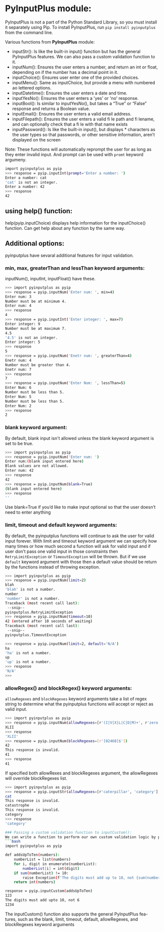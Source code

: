 # PyInputPlus module:
PyInputPlus is not a part of the Python Standard Library, so you must install it separately using Pip. To install PyInputPlus, run ```pip install pyinputplus``` 
from the command line.

Various functions from **PyInputPlus** module:
* inputStr(): Is like the built-in input() function but has the general PyInputPlus features. We can also pass a custom validation function to it.
* inputNum(): Ensures the user enters a number, and return an int or float, depending on if the number has a decimal point in it.
* inputChoice(): Ensures user enter one of the provided choices.
* inputMenu(): Same as inputChoice, but provide a menu with numbered ao lettered options.
* inputDatetime(): Ensures the user enters a date and time.
* inputYesNo(): Ensures the user enters a 'yes' or 'no' response.
* inputBool(): Is similar to inputYesNo(), but takes a “True” or “False” response and returns a Boolean value.
* inputEmail(): Ensures the user enters a valid email address.
* inputFilepath(): Ensures the user enters a valid fi le path and fi lename, and can optionally check that a fi le with that name exists
* inputPassword(): Is like the built-in input(), but displays * characters as the user types so that passwords, or other sensitive information, aren’t displayed on the screen

Note: These functions will automatically reprompt the user for as long as they enter invalid input. And prompt can be used with ```promt``` keyword argumeny.
```bash
import pyinputplus as pyip
>>> response = pyip.inputInt(prompt='Enter a number: ') 
Enter a number: cat 
'cat' is not an integer.
Enter a number: 42 
>>> response 
42
```

## using help() function:
help(pyip.inputChoice) displays help information for the inputChoice() function. Can get help about any function by the same way.

## Additional options:
pyinputplus have sevaral additional features for input validation.

### min, max, greaterThan and lessThan keyword arguments:
inputNum(), inputInt, inputFloat() have these.
```bash
>>> import pyinputplus as pyip
>>> response = pyip.inputNum('Enter num: ', min=4)
Enter num: 3
Number must be at minimum 4.
Enter num: 4
>>> response
4
>>> response = pyip.inputInt('Enter integer: ', max=7)
Enter integer: 9
Number must be at maximum 7.
4.5
'4.5' is not an integer.
Enter integer: 5
>>> response
5
>>> response = pyip.inputNum('Enetr num: ', greaterThan=4)
Enetr num: 4
Number must be greater than 4.
Enetr num: 7
>>> response
7
>>> response = pyip.inputNum('Enter Num: ', lessThan=5)
Enter Num: 6
Number must be less than 5.
Enter Num: 5
Number must be less than 5.
Enter Num: 2
>>> response
2
```

### blank keyword argument:
By default, blank input isn't allowed unless the blank keyword argument is set to be true.
```bash
>>> import pyinputplus as pyip 
>>> response = pyip.inputNum('Enter num: ') 
Enter num:(blank input entered here) 
Blank values are not allowed.
Enter num: 42 
>>> response 
42 
>>> response = pyip.inputNum(blank=True) 
(blank input entered here) 
>>> response 
''
```
Use blank=True if you’d like to make input optional so that the user doesn’t need to enter anything

### limit, timeout and default keyword arguments:
By default, the pyinputplus functions will continue to ask the user for valid input forever. With limit and timeout keyword argument we can specify how many times or how much second a function will ask for valid input and if user don't pass one valid input in those constraints then ```RetryLimitException``` or ```TimeoutException``` will be thrown. But if we use ```default``` keyword argument with those then a default value should be return by the functions instead of throwing exception.
```bash
>>> import pyinputplus as pyip 
>>> response = pyip.inputNum(limit=2) 
blah 
'blah' is not a number.
number 
'number' is not a number.
Traceback (most recent call last):
 --snip--
pyinputplus.RetryLimitException 
>>> response = pyip.inputNum(timeout=10) 
42 (entered after 10 seconds of waiting)
Traceback (most recent call last):
 --snip--
pyinputplus.TimeoutException

>>> response = pyip.inputNum(limit=2, default='N/A')
ha
'ha' is not a number.
up
'up' is not a number.
>>> response
'N/A'
>>>
```

### allowRegex() and blockRegex() keyword arguments:
```allowRegexes``` and ```blockRegexes``` keyword arguments take a list of regex string to determine what the pyinputplus functions will accept or reject as valid input.
```bash
>>> import pyinputplus as pyip 
>>> response = pyip.inputNum(allowRegexes=[r'(I|V|X|L|C|D|M)+', r'zero']) 
XLII 
>>> response 
'XLII' 
>>> response = pyip.inputNum(blockRegexes=[r'[02468]$'])
42
This response is invalid.
41
>>> response
41
```
If specified both allowRexes and blockRegexes argument, the allowRegexes will override blockRegexes list.
```bash
>>> import pyinputplus as pyip 
>>> response = pyip.inputStr(allowRegexes=[r'caterpillar', 'category'], blockRegexes=[r'cat']) 
cat 
This response is invalid.
catastrophe 
This response is invalid.
category 
>>> response
'category'

### Passing a custom validation function to inputCustom():
We can write a function to perform our own custom validation logic by passing the function to inputCustom()
```bash
import pyinputplus as pyip 

def addsUpToTen(numbers):
    numberList = list(numbers)
    for i, digit in enumerate(numberList):
        numberList[i] = int(digit)
    if sum(numberList) != 10:
        raise Exception(f'The digits must add up to 10, not {sum(numberList)}')
    return int(numbers)

response = pyip.inputCustom(addsUpToTen)
123
The digits must add upto 10, not 6
1234
```
The inputCustom() function also supports the general PyInputPlus fea-tures, such as the blank, limit, timeout, default, allowRegexes, and blockRegexes keyword arguments
